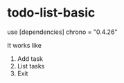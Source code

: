 # todo-list-basic
use 
[dependencies]
chrono = "0.4.26"

It works like
1. Add task
2. List tasks
3. Exit
